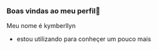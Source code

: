 ### Boas vindas ao meu perfil🐥

Meu nome é kymberllyn

* estou utilizando para conheçer um pouco mais
  
